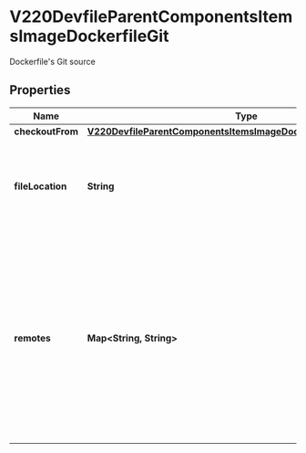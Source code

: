 

# V220DevfileParentComponentsItemsImageDockerfileGit

Dockerfile's Git source
## Properties

Name | Type | Description | Notes
------------ | ------------- | ------------- | -------------
**checkoutFrom** | [**V220DevfileParentComponentsItemsImageDockerfileGitCheckoutFrom**](V220DevfileParentComponentsItemsImageDockerfileGitCheckoutFrom.md) |  |  [optional]
**fileLocation** | **String** | Location of the Dockerfile in the Git repository when using git as Dockerfile src. Defaults to Dockerfile. |  [optional]
**remotes** | **Map&lt;String, String&gt;** | The remotes map which should be initialized in the git project. Projects must have at least one remote configured while StarterProjects &amp; Image Component&#39;s Git source can only have at most one remote configured. |  [optional]



